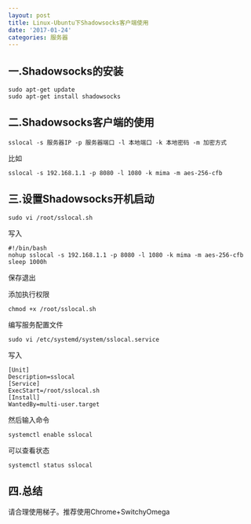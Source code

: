```yaml
---
layout: post
title: Linux-Ubuntu下Shadowsocks客户端使用
date: '2017-01-24'
categories: 服务器
---
```


## 一.Shadowsocks的安装

```
sudo apt-get update
sudo apt-get install shadowsocks
```

## 二.Shadowsocks客户端的使用

```
sslocal -s 服务器IP -p 服务器端口 -l 本地端口 -k 本地密码 -m 加密方式
```

比如

```
sslocal -s 192.168.1.1 -p 8080 -l 1080 -k mima -m aes-256-cfb
```
    
## 三.设置Shadowsocks开机启动

```
sudo vi /root/sslocal.sh
```
    
写入

```
#!/bin/bash
nohup sslocal -s 192.168.1.1 -p 8080 -l 1080 -k mima -m aes-256-cfb 
sleep 1000h 
```

保存退出

添加执行权限 


```
chmod +x /root/sslocal.sh
```

编写服务配置文件


```
sudo vi /etc/systemd/system/sslocal.service
```

写入

```
[Unit]
Description=sslocal
[Service]
ExecStart=/root/sslocal.sh
[Install]
WantedBy=multi-user.target
```

然后输入命令

```
systemctl enable sslocal
```

可以查看状态

```
systemctl status sslocal
```


## 四.总结

请合理使用梯子。推荐使用Chrome+SwitchyOmega
